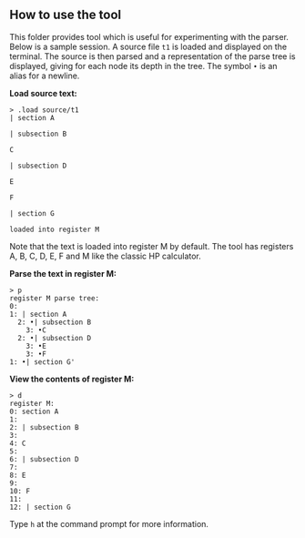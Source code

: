 ## How to use the tool

This folder provides tool which is useful for experimenting
with the parser.  Below is a sample session.
A source file `t1` is loaded and displayed on the 
terminal.  The source is then parsed and a representation 
of the parse tree is displayed, giving for each node
its depth in the tree.  The symbol `•` is an alias for
a newline.

**Load source text:**

```
> .load source/t1
| section A

| subsection B

C

| subsection D

E

F

| section G

loaded into register M
```
Note that the text is loaded into register M by default. The tool
has registers A, B, C, D, E, F and M like the classic HP
calculator.  

**Parse the text in register M:**

```
> p
register M parse tree:
0:
1: | section A
  2: •| subsection B
    3: •C
  2: •| subsection D
    3: •E
    3: •F
1: •| section G'
```

**View the contents of register M:**

```text
> d
register M:
0: section A
1:
2: | subsection B
3:
4: C
5:
6: | subsection D
7:
8: E
9:
10: F
11:
12: | section G
```

Type `h` at the command prompt for more information.